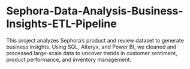 # Sephora-Data-Analysis-Business-Insights-ETL-Pipeline
This project analyzes Sephora’s product and review dataset to generate business insights. Using SQL, Alteryx, and Power BI, we cleaned and processed large-scale data to uncover trends in customer sentiment, product performance, and inventory management. 
